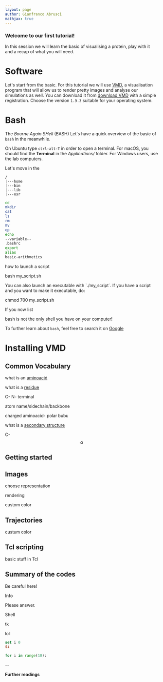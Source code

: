 ```yaml
---
layout: page
author: Gianfranco Abrusci
mathjax: true
---
```

<script src="https://cdnjs.cloudflare.com/ajax/libs/mathjax/2.7.0/MathJax.js?config=TeX-AMS-MML_HTMLorMML" type="text/javascript"></script>


### Welcome to our first tutorial!

In this session we will learn the basic of visualising a protein,
play with it and a recap of what you will need.

# Software
Let's start from the basic. For this tutorial we will use [VMD](https://www.ks.uiuc.edu/Research/vmd/), a visualisation program
that will allow us to render pretty images and analyse our simulations as well.
You can download it from [download VMD](https://www.ks.uiuc.edu/Development/Download/download.cgi?PackageName=VMD)
with a simple registration. Choose the version `1.9.3` suitable for your operating system.


# Bash
The *Bourne Again SHell* (BASH) Let's have a quick overview of the basic of `bash` in the meanwhile.

On Ubuntu type `ctrl-alt-T` in order to open a terminal. For macOS, you should find the **Terminal** in the _Applications/_ folder.
For Windows users, use the lab computers.

Let's move in the
```
/
|---home
|---bin
|---lib
|---usr
```

```bash
cd
mkdir
cat
ls
rm
mv
cp
echo
--variable--
.bashrc
export
alias
basic-arithmetics
```

how to launch a script
<p class="prompt prompt-shell"> bash my_script.sh </p>
You can also launch an executable with `./my_script`. If you have a script and
you want to make it executable, do:
<p class="prompt prompt-shell"> chmod 700 my_script.sh</p>
If you now list

<p class="prompt prompt-attention"> bash is not the only shell you have on your computer! </p>



To further learn about `bash`, feel free to search it on [Google](www.google.it)

# Installing VMD



## Common Vocabulary
what is an [aminoacid]()

what is a [residue]()

C- N- terminal

atom name/sidechain/backbone

charged aminoacid- polar bubu

what is a [secondary structure]()

C-$$\alpha$$

## Getting started


## Images

choose representation

rendering

custom color

## Trajectories

custum color


## Tcl scripting

basic stuff in Tcl





## Summary of the codes




<p class="prompt prompt-attention"> Be careful here!</p>
<p class="prompt prompt-info"> Info </p>
<p class="prompt prompt-question"> Please answer.</p>
<p class="prompt prompt-shell"> Shell </p>
<p class="prompt prompt-tk"> tk </p>


lol

```tcl
set i 0
$i
```

```python
for i in range(10):
```


--

**Further readings**
